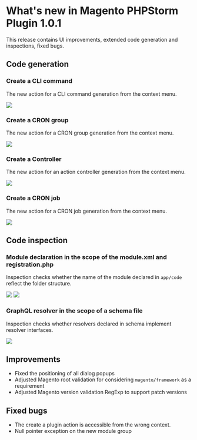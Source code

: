 # What's new in Magento PHPStorm Plugin 1.0.1

This release contains UI improvements, extended code generation and
inspections, fixed bugs.

## Code generation

### Create a CLI command
The new action for a CLI command generation from the context menu.

![](https://raw.githubusercontent.com/wiki/magento/magento2-phpstorm-plugin/images/1-0-1/1-cli-command.gif)

### Create a CRON group

The new action for a CRON group generation from the context menu.

![](https://raw.githubusercontent.com/wiki/magento/magento2-phpstorm-plugin/images/1-0-1/2-cron-group.gif)

### Create a Controller

The new action for an action controller generation from the context menu.

![](https://raw.githubusercontent.com/wiki/magento/magento2-phpstorm-plugin/images/1-0-1/3-controller-generation.gif)

### Create a CRON job

The new action for a CRON job generation from the context menu.

![](https://raw.githubusercontent.com/wiki/magento/magento2-phpstorm-plugin/images/1-0-1/5-cron-job.gif)

## Code inspection

### Module declaration in the scope of the module.xml and registration.php

Inspection checks whether the name of the module declared in `app/code` reflect the folder structure.

![](https://raw.githubusercontent.com/wiki/magento/magento2-phpstorm-plugin/images/1-0-1/4-module-declaration-module-xml.gif)
![](https://raw.githubusercontent.com/wiki/magento/magento2-phpstorm-plugin/images/1-0-1/6-module-declaration-registration-php.gif)

### GraphQL resolver in the scope of a schema file

Inspection checks whether resolvers declared in schema implement resolver interfaces.

![](https://raw.githubusercontent.com/wiki/magento/magento2-phpstorm-plugin/images/1-0-1/7-schema-resolver-inspection.gif)

## Improvements
* Fixed the positioning of all dialog popups
* Adjusted Magento root validation for considering `magento/framework` as a requirement
* Adjusted Magento version validation RegExp to support patch versions

## Fixed bugs
* The create a plugin action is accessible from the wrong context.
* Null pointer exception on the new module group
